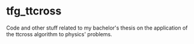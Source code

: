 # tfg_ttcross
Code and other stuff related to my bachelor's thesis on the application of the ttcross algorithm to physics' problems.
